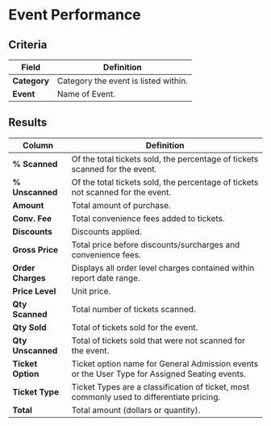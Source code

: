 # Event Performance

## Criteria

| **Field** | **Definition** |
| --- | --- |
| **Category** | Category the event is listed within. |
| **Event** |Name of Event.|

## Results

| **Column** | **Definition** |
| --- | --- |
| **% Scanned** | Of the total tickets sold, the percentage of tickets scanned for the event. |
| **% Unscanned** | Of the total tickets sold, the percentage of tickets not scanned for the event.|
| **Amount** | Total amount of purchase. |
| **Conv. Fee** | Total convenience fees added to tickets. |
| **Discounts** | Discounts applied. |
| **Gross Price** | 	Total price before discounts/surcharges and convenience fees. |
| **Order Charges** | Displays all order level charges contained within report date range. |
| **Price Level** | Unit price. |
| **Qty Scanned** | Total number of tickets scanned. |
| **Qty Sold** | Total of tickets sold for the event. |
| **Qty Unscanned** | Total of tickets sold that were not scanned for the event. |
| **Ticket Option** | Ticket option name for General Admission events or the User Type for Assigned Seating events. |
| **Ticket Type** | Ticket Types are a classification of ticket, most commonly used to differentiate pricing. |
| **Total** | Total amount (dollars or quantity). |